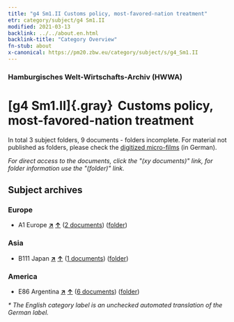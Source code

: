 ```yaml
---
title: "g4 Sm1.II Customs policy, most-favored-nation treatment"
etr: category/subject/g4 Sm1.II
modified: 2021-03-13
backlink: ../../about.en.html
backlink-title: "Category Overview"
fn-stub: about
x-canonical: https://pm20.zbw.eu/category/subject/s/g4_Sm1.II
---
```


### Hamburgisches Welt-Wirtschafts-Archiv (HWWA)
# [g4 Sm1.II]{.gray}&#8201; Customs policy, most-favored-nation treatment&#160; 





In total 3 subject folders, 9 documents - folders incomplete.
For material not published as folders, please check the [digitized micro-films](/film/h1_sh.de.html) (in German).

_For direct access to the documents, click the "(xy documents)" link, for folder information use the "(folder)" link._

## Subject archives



### Europe

- A1 Europe [**&nearr;**](../../../geo/i/140892/about.en.html "Europe (all folders)") [**&uarr;**](../../../geo/about.en.html#A1 "Country category system") (<a href="https://pm20.zbw.eu/dfgview/sh/140892,144472" title="about: Europe : Customs policy, most-favored-nation treatment" target="_blank">2 documents</a>) ([folder](../../../../folder/sh/1408xx/140892/1444xx/144472/about.en.html))

### Asia

- B111 Japan [**&nearr;**](../../../geo/i/141272/about.en.html "Japan (all folders)") [**&uarr;**](../../../geo/about.en.html#B111 "Country category system") (<a href="https://pm20.zbw.eu/dfgview/sh/141272,144472" title="about: Japan : Customs policy, most-favored-nation treatment" target="_blank">1 documents</a>) ([folder](../../../../folder/sh/1412xx/141272/1444xx/144472/about.en.html))

### America

- E86 Argentina [**&nearr;**](../../../geo/i/141692/about.en.html "Argentina (all folders)") [**&uarr;**](../../../geo/about.en.html#E86 "Country category system") (<a href="https://pm20.zbw.eu/dfgview/sh/141692,144472" title="about: Argentina : Customs policy, most-favored-nation treatment" target="_blank">6 documents</a>) ([folder](../../../../folder/sh/1416xx/141692/1444xx/144472/about.en.html))


_* The English category label is an unchecked automated translation of the German label._

